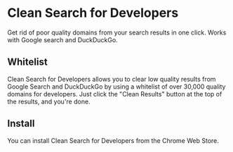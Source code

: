 # Clean Search for Developers
Get rid of poor quality domains from your search results in one click. Works with Google search and DuckDuckGo.


## Whitelist
Clean Search for Developers allows you to clear low quality results from Google Search and DuckDuckGo by using a whitelist of over 30,000 quality domains for developers.
Just click the "Clean Results" button at the top of the results, and you're done.


## Install
You can install Clean Search for Developers from the Chrome Web Store.